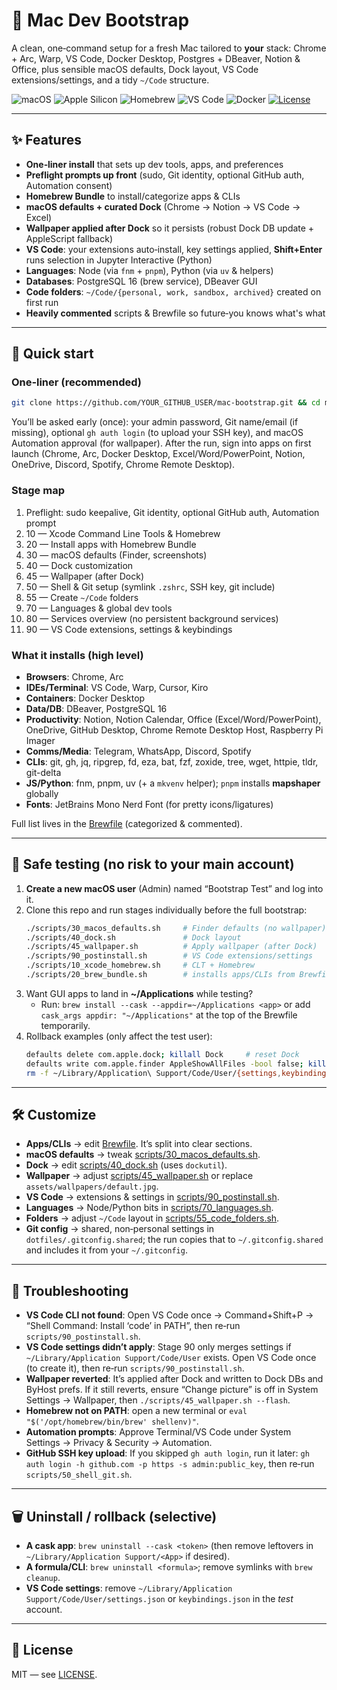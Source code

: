 # 🧰 Mac Dev Bootstrap

A clean, one‑command setup for a fresh Mac tailored to **your** stack: Chrome + Arc, Warp, VS Code, Docker Desktop, Postgres + DBeaver, Notion & Office, plus sensible macOS defaults, Dock layout, VS Code extensions/settings, and a tidy `~/Code` structure.

<p align="left">
  <img alt="macOS" src="https://img.shields.io/badge/macOS-14%2B-black?logo=apple&logoColor=white">
  <img alt="Apple Silicon" src="https://img.shields.io/badge/Apple%20Silicon-yes-111?logo=apple&logoColor=white">
  <img alt="Homebrew" src="https://img.shields.io/badge/Homebrew-bundle-111?logo=homebrew">
  <img alt="VS Code" src="https://img.shields.io/badge/VS%20Code-configured-007ACC?logo=visualstudiocode">
  <img alt="Docker" src="https://img.shields.io/badge/Docker-Desktop-0db7ed?logo=docker">
  <a href="./LICENSE"><img alt="License" src="https://img.shields.io/badge/License-MIT-green.svg"></a>
</p>

---

## ✨ Features
- **One‑liner install** that sets up dev tools, apps, and preferences
- **Preflight prompts up front** (sudo, Git identity, optional GitHub auth, Automation consent)
- **Homebrew Bundle** to install/categorize apps & CLIs
- **macOS defaults + curated Dock** (Chrome → Notion → VS Code → Excel)
- **Wallpaper applied after Dock** so it persists (robust Dock DB update + AppleScript fallback)
- **VS Code**: your extensions auto‑install, key settings applied, **Shift+Enter** runs selection in Jupyter Interactive (Python)
- **Languages**: Node (via `fnm` + `pnpm`), Python (via `uv` & helpers)
- **Databases**: PostgreSQL 16 (brew service), DBeaver GUI
- **Code folders**: `~/Code/{personal, work, sandbox, archived}` created on first run
- **Heavily commented** scripts & Brewfile so future‑you knows what's what

---

## 🚀 Quick start

### One‑liner (recommended)
```bash
git clone https://github.com/YOUR_GITHUB_USER/mac-bootstrap.git && cd mac-bootstrap && ./bootstrap.sh
```

You’ll be asked early (once): your admin password, Git name/email (if missing), optional `gh auth login` (to upload your SSH key), and macOS Automation approval (for wallpaper). After the run, sign into apps on first launch (Chrome, Arc, Docker Desktop, Excel/Word/PowerPoint, Notion, OneDrive, Discord, Spotify, Chrome Remote Desktop).

### Stage map
1. Preflight: sudo keepalive, Git identity, optional GitHub auth, Automation prompt
2. 10 — Xcode Command Line Tools & Homebrew
3. 20 — Install apps with Homebrew Bundle
4. 30 — macOS defaults (Finder, screenshots)
5. 40 — Dock customization
6. 45 — Wallpaper (after Dock)
7. 50 — Shell & Git setup (symlink `.zshrc`, SSH key, git include)
8. 55 — Create `~/Code` folders
9. 70 — Languages & global dev tools
10. 80 — Services overview (no persistent background services)
11. 90 — VS Code extensions, settings & keybindings

### What it installs (high level)
- **Browsers**: Chrome, Arc
- **IDEs/Terminal**: VS Code, Warp, Cursor, Kiro
- **Containers**: Docker Desktop
- **Data/DB**: DBeaver, PostgreSQL 16
- **Productivity**: Notion, Notion Calendar, Office (Excel/Word/PowerPoint), OneDrive, GitHub Desktop, Chrome Remote Desktop Host, Raspberry Pi Imager
- **Comms/Media**: Telegram, WhatsApp, Discord, Spotify
- **CLIs**: git, gh, jq, ripgrep, fd, eza, bat, fzf, zoxide, tree, wget, httpie, tldr, git-delta
- **JS/Python**: fnm, pnpm, uv (+ a `mkvenv` helper); `pnpm` installs **mapshaper** globally
- **Fonts**: JetBrains Mono Nerd Font (for pretty icons/ligatures)

Full list lives in the [Brewfile](./Brewfile) (categorized & commented).

---

## 🧪 Safe testing (no risk to your main account)
1. **Create a new macOS user** (Admin) named “Bootstrap Test” and log into it.
2. Clone this repo and run stages individually before the full bootstrap:
   ```bash
   ./scripts/30_macos_defaults.sh     # Finder defaults (no wallpaper)
   ./scripts/40_dock.sh               # Dock layout
   ./scripts/45_wallpaper.sh          # Apply wallpaper (after Dock)
   ./scripts/90_postinstall.sh        # VS Code extensions/settings
   ./scripts/10_xcode_homebrew.sh     # CLT + Homebrew
   ./scripts/20_brew_bundle.sh        # installs apps/CLIs from Brewfile
   ```
3. Want GUI apps to land in **~/Applications** while testing?
   - Run: `brew install --cask --appdir=~/Applications <app>` or add `cask_args appdir: "~/Applications"` at the top of the Brewfile temporarily.
4. Rollback examples (only affect the test user):
   ```bash
   defaults delete com.apple.dock; killall Dock     # reset Dock
   defaults write com.apple.finder AppleShowAllFiles -bool false; killall Finder
   rm -f ~/Library/Application\ Support/Code/User/{settings,keybindings}.json
   ```

---

## 🛠️ Customize
- **Apps/CLIs** → edit [Brewfile](./Brewfile). It’s split into clear sections.
- **macOS defaults** → tweak [scripts/30_macos_defaults.sh](./scripts/30_macos_defaults.sh).
- **Dock** → edit [scripts/40_dock.sh](./scripts/40_dock.sh) (uses `dockutil`).
- **Wallpaper** → adjust [scripts/45_wallpaper.sh](./scripts/45_wallpaper.sh) or replace `assets/wallpapers/default.jpg`.
- **VS Code** → extensions & settings in [scripts/90_postinstall.sh](./scripts/90_postinstall.sh).
- **Languages** → Node/Python bits in [scripts/70_languages.sh](./scripts/70_languages.sh).
- **Folders** → adjust `~/Code` layout in [scripts/55_code_folders.sh](./scripts/55_code_folders.sh).
 - **Git config** → shared, non‑personal settings in `dotfiles/.gitconfig.shared`; the run copies that to `~/.gitconfig.shared` and includes it from your `~/.gitconfig`.

---

## 🧯 Troubleshooting
- **VS Code CLI not found**: Open VS Code once → Command+Shift+P → “Shell Command: Install ‘code’ in PATH”, then re‑run `scripts/90_postinstall.sh`.
- **VS Code settings didn’t apply**: Stage 90 only merges settings if `~/Library/Application Support/Code/User` exists. Open VS Code once (to create it), then re‑run `scripts/90_postinstall.sh`.
- **Wallpaper reverted**: It’s applied after Dock and written to Dock DBs and ByHost prefs. If it still reverts, ensure “Change picture” is off in System Settings → Wallpaper, then `./scripts/45_wallpaper.sh --flash`.
- **Homebrew not on PATH**: open a new terminal or `eval "$('/opt/homebrew/bin/brew' shellenv)"`.
- **Automation prompts**: Approve Terminal/VS Code under System Settings → Privacy & Security → Automation.
- **GitHub SSH key upload**: If you skipped `gh auth login`, run it later: `gh auth login -h github.com -p https -s admin:public_key`, then re‑run `scripts/50_shell_git.sh`.

---

## 🗑️ Uninstall / rollback (selective)
- **A cask app**: `brew uninstall --cask <token>` (then remove leftovers in `~/Library/Application Support/<App>` if desired).
- **A formula/CLI**: `brew uninstall <formula>`; remove symlinks with `brew cleanup`.
- **VS Code settings**: remove `~/Library/Application Support/Code/User/settings.json` or `keybindings.json` in the *test* account.

---

## 📜 License
MIT — see [LICENSE](./LICENSE).